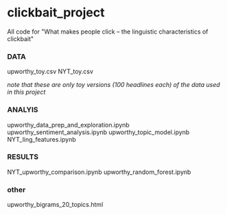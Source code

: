 # clickbait_project

All code for "What makes people click – the linguistic characteristics of clickbait"

### DATA
upworthy_toy.csv
NYT_toy.csv

*note that these are only toy versions (100 headlines each) of the data used in this project*

### ANALYIS
upworthy_data_prep_and_exploration.ipynb 
upworthy_sentiment_analysis.ipynb
upworthy_topic_model.ipynb
NYT_ling_features.ipynb

### RESULTS
NYT_upworthy_comparison.ipynb
upworthy_random_forest.ipynb

### other
upworthy_bigrams_20_topics.html
